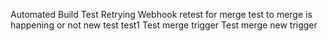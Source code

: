 Automated Build Test
Retrying Webhook
retest for merge 
test to merge is happening or not 
new test
test1
Test merge trigger
Test merge new trigger
